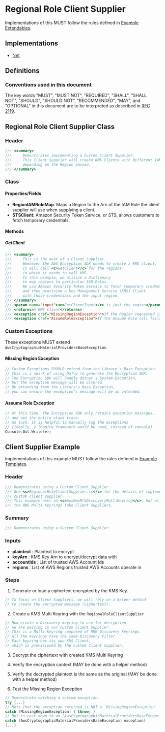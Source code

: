 [//]: # "Copyright Amazon.com Inc. or its affiliates. All Rights Reserved."
[//]: # "SPDX-License-Identifier: CC-BY-SA-4.0"

# Regional Role Client Supplier

Implementations of this MUST follow the rules defined in
[Example Extendables](../../../extendable.md).

## Implementations

- [Net](https://github.com/aws/aws-encryption-sdk-dafny/blob/develop/aws-encryption-sdk-net/Examples/ClientSupplier/RegionalRoleClientSupplier.cs)

## Definitions

### Conventions used in this document

The key words
"MUST", "MUST NOT", "REQUIRED", "SHALL", "SHALL NOT",
"SHOULD", "SHOULD NOT", "RECOMMENDED", "MAY", and "OPTIONAL"
in this document are to be interpreted as described in
[RFC 2119](https://tools.ietf.org/html/rfc2119).

## Regional Role Client Supplier Class

### Header

```c#
/// <summary>
///     Demonstrates implementing a Custom Client Supplier.
///     This Client Supplier will create KMS Clients with different IAM roles,
///     depending on the Region passed.
/// </summary>
```

### Class

#### Properties/Fields

- **RegionIAMRoleMap**:
  Maps a Region to the Arn of the
  IAM Role the client supplier will
  use when supplying a client.
- **STSClient**:
  Amazon Security Token Service, or STS,
  allows customers to fetch
  temporary credentials.

#### Methods

##### GetClient

```c#
/// <summary>
///     This is the meat of a Client Supplier.
///     Whenever the AWS Encryption SDK needs to create a KMS client,
///     it will call <c>GetClient</c> for the regions
///     in which it needs to call KMS.
///     In this example, we utilize a Dictionary
///     to map regions to particular IAM Roles.
///     We use Amazon Security Token Service to fetch temporary credentials,
///     and then provision a Key Management Service (KMS) Client
///     with those credentials and the input region.
/// </summary>
/// <param name="input"><c>GetClientInput</c> is just the region</param>
/// <returns>A KMS Client</returns>
/// <exception cref="MissingRegionException">If the Region requested is missing from the RegionIAMRole Map</exception>
/// <exception cref="AssumeRoleException">If the Assume Role call fails</exception>
```

### Custom Exceptions

These exceptions MUST extend `AwsCryptographicMaterialProvidersBaseException`.

#### Missing Region Exception

```c#
// Custom Exceptions SHOULD extend from the Library's Base Exception.
// This is a quirk of using Dafny to generate the Encryption SDK.
// The Encryption SDK will handle dotnet's System.Exception,
// but the exception message will be altered.
// By extending from the Library's Base Exception,
// you can ensure the exception's message will be as intended.
```

#### Assume Role Exception

```c#
// At this time, the Encryption SDK only retains exception messages,
// and not the entire stack trace.
// As such, it is helpful to manually log the exceptions
// (ideally, a logging framework would be used, instead of console).
Console.Out.Write(e);
```

## Client Supplier Example

Implementations of this example MUST follow the rules defined in
[Example Templates](../../../examples.md#example-templates).

### Header

```c#
/// Demonstrates using a Custom Client Supplier.
/// See <c>RegionalRoleClientSupplier.cs</c> for the details of implementing a
/// custom client supplier.
/// This example uses an <c>AwsKmsMrkDiscoveryMultiKeyring</c>, but all
/// the AWS Multi Keyrings take Client Suppliers.
```

### Summary

```c#
/// Demonstrates using a Custom Client Supplier.
```

### Inputs

- **plaintext** :
  Plaintext to encrypt
- **keyArn** :
  KMS Key Arn to encrypt/decrypt data with
- **accountIds** :
  List of trusted AWS Account Ids
- **regions** :
  List of AWS Regions trusted AWS Accounts operate in

### Steps

1. Generate or load a ciphertext encrypted by the KMS Key.

```c#
// To focus on Client Suppliers, we will rely on a helper method
// to create the encrypted message (ciphertext).
```

2. Create a KMS Multi Keyring with the `RegionalRoleClientSupplier`

```c#
// Now create a Discovery keyring to use for decryption.
// We are passing in our Custom Client Supplier.
// This is a Multi Keyring composed of MRK Discovery Keyrings.
// All the keyrings have the same Discovery Filter.
// Each keyring has its own KMS Client,
// which is provisioned by the Custom Client Supplier.
```

3. Decrypt the ciphertext with created KMS Multi Keyring

4. Verify the encryption context (MAY be done with a helper method)

5. Verify the decrypted plaintext is the same as the original (MAY be done with a helper method)

6. Test the Missing Region Exception

```c#
// Demonstrate catching a custom exception.
try {...}
// Note that the exception returned is NOT a `MissingRegionException`
catch (MissingRegionException) { throw; }
// But is cast down to an `AwsCryptographicMaterialProvidersBaseException`.
catch (AwsCryptographicMaterialProvidersBaseException exception)
{...}
```
